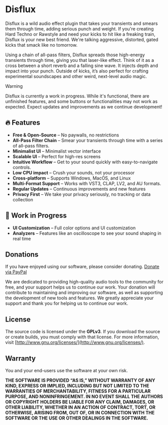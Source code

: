 # Disflux

Disflux is a wild audio effect plugin that takes your transients and smears them through time, adding serious punch and weight. If you're creating Hard Techno or Rawstyle and need your kicks to hit like a freaking train, Disflux is your new best friend. We're talking aggressive, distorted, gated kicks that smack like no tomorrow.

Using a chain of all-pass filters, Disflux spreads those high-energy transients through time, giving you that laser-like effect. Think of it as a cross between a short reverb and a falling sine wave. It injects depth and impact into your punch. Outside of kicks, it’s also perfect for crafting experimental soundscapes and other weird, next-level audio magic.

> [!WARNING]
> Disflux is currently a work in progress. While it's functional, there are unfinished features, and some buttons or functionalities may not work as expected.
> Expect updates and improvements as we continue development!

## 🔥 Features

- **Free & Open-Source** – No paywalls, no restrictions
- **All-Pass Filter Chain** – Smear your transients through time with a series of all-pass filters.
- **Minimalist UI** – Minimalist vector interface
- **Scalable UI** – Perfect for high-res screens
- **Intuitive Workflow** – Get to your sound quickly with easy-to-navigate controls.
- **Low CPU impact** – Crush your sounds, not your processor
- **Cross-platform** – Supports Windows, MacOS, and Linux
- **Multi-Format Support** – Works with VST3, CLAP, LV2, and AU formats.
- **Regular Updates** – Continuous improvements and new features
- **Privacy First** – We take your privacy seriously, no tracking or data collection

## 🚧 Work in Progress

- **UI Customization** – Full color options and UI customization
- **Analyzers** – Features like an oscilloscope to see your sound shaping in real time

## Donations

If you have enjoyed using our software, please consider donating.
[Donate via PayPal](https://www.paypal.com/donate/?hosted_button_id=8SJXCUYV5ZHKG)

We are dedicated to providing high-quality audio tools to the community for free, and your support helps us to continue our work. Your donation will contribute to maintaining and improving our software, as well as supporting the development of new tools and features. We greatly appreciate your support and thank you for helping us to continue our work.

## License

The source code is licensed under the **GPLv3**. If you download the source or create builds, you must comply with that license. For more information, visit [http://www.gnu.org/licenses/](http://www.gnu.org/licenses/).

## Warranty

You and your end-users use the software at your own risk.

**THE SOFTWARE IS PROVIDED “AS IS,” WITHOUT WARRANTY OF ANY KIND, EXPRESS OR IMPLIED, INCLUDING BUT NOT LIMITED TO THE WARRANTIES OF MERCHANTABILITY, FITNESS FOR A PARTICULAR PURPOSE, AND NONINFRINGEMENT. IN NO EVENT SHALL THE AUTHORS OR COPYRIGHT HOLDERS BE LIABLE FOR ANY CLAIM, DAMAGES, OR OTHER LIABILITY, WHETHER IN AN ACTION OF CONTRACT, TORT, OR OTHERWISE, ARISING FROM, OUT OF, OR IN CONNECTION WITH THE SOFTWARE OR THE USE OR OTHER DEALINGS IN THE SOFTWARE.**
